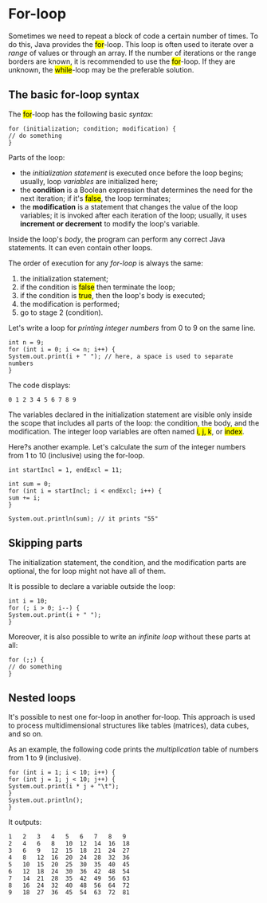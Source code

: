 # For-loop
Sometimes we need to repeat a block of code a certain number of times. To do this, Java provides
the <mark>for</mark>-loop. This loop is often used to iterate over a *range* of values or through
an array. If the number of iterations or the range borders are known, it is recommended to use the
<mark>for</mark>-loop. If they are unknown, the <mark>while</mark>-loop may be the preferable solution.

## The basic for-loop syntax
The <mark>for</mark>-loop has the following basic *syntax*:
```
for (initialization; condition; modification) {
// do something
}
```

Parts of the loop:
- the *initialization statement* is executed once before the loop begins; usually, loop *variables*
are initialized here;
- the **condition** is a Boolean expression that determines the need for the next iteration; if 
it's <mark>false</mark>, the loop terminates;
- the **modification** is a statement that changes the value of the loop variables; it is invoked
after each iteration of the loop; usually, it uses **increment or decrement** to modify the loop's
variable.

Inside the loop's *body*, the program can perform any correct Java statements. It can even contain
other loops.

The order of execution for any *for-loop* is always the same:
1. the initialization statement;
2. if the condition is <mark>false</mark> then terminate the loop;
3. if the condition is <mark>true</mark>, then the loop's body is executed;
4. the modification is performed;
5. go to stage 2 (condition).

Let's write a loop for *printing integer numbers* from 0 to 9 on the same line.
```
int n = 9;
for (int i = 0; i <= n; i++) {
System.out.print(i + " "); // here, a space is used to separate numbers
}
```
The code displays:
```
0 1 2 3 4 5 6 7 8 9
```
The variables declared in the initialization statement are visible only inside the scope that 
includes all parts of the loop: the condition, the body, and the modification. The integer loop
variables are often named <mark>i, j, k</mark>, or <mark>index</mark>.

Here?s another example. Let's calculate the *sum* of the integer numbers from 1 to 10 (inclusive)
using the for-loop.
```
int startIncl = 1, endExcl = 11;

int sum = 0;
for (int i = startIncl; i < endExcl; i++) {
sum += i;
}

System.out.println(sum); // it prints "55"
```
## Skipping parts
The initialization statement, the condition, and the modification parts are optional, the for
loop might not have all of them.

It is possible to declare a variable outside the loop:
```
int i = 10;
for (; i > 0; i--) {
System.out.print(i + " ");
}
```
Moreover, it is also possible to write an *infinite loop* without these parts at all:
```
for (;;) {
// do something
}
```
## Nested loops
It's possible to nest one for-loop in another for-loop. This approach is used to process
multidimensional structures like tables (matrices), data cubes, and so on.

As an example, the following code prints the *multiplication* table of numbers from 1 to 9
(inclusive).
```
for (int i = 1; i < 10; i++) {
for (int j = 1; j < 10; j++) {
System.out.print(i * j + "\t");
}
System.out.println();
}
```
It outputs:
```
1   2   3   4   5   6   7   8   9  
2   4   6   8   10  12  14  16  18  
3   6   9   12  15  18  21  24  27  
4   8   12  16  20  24  28  32  36  
5   10  15  20  25  30  35  40  45  
6   12  18  24  30  36  42  48  54  
7   14  21  28  35  42  49  56  63  
8   16  24  32  40  48  56  64  72  
9   18  27  36  45  54  63  72  81
```
